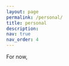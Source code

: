 ```yaml
---
layout: page
permalink: /personal/
title: personal
description:
nav: true
nav_order: 4
---
```


For now, 
